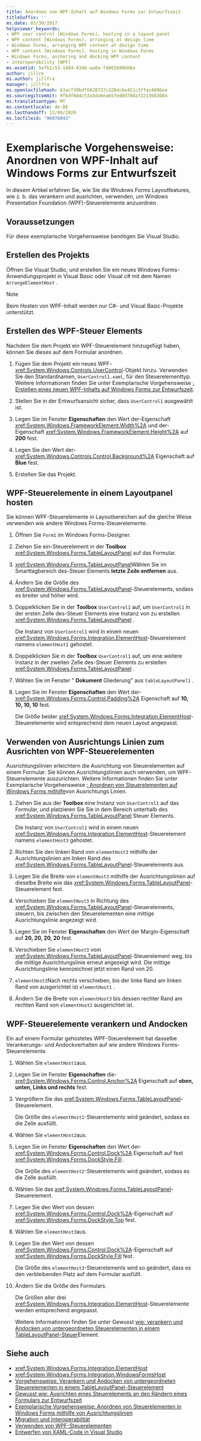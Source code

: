 ```yaml
---
title: Anordnen von WPF-Inhalt auf Windows Forms zur Entwurfszeit
titleSuffix: ''
ms.date: 03/30/2017
helpviewer_keywords:
- WPF user control [Windows Forms], hosting in a layout panel
- WPF content [Windows Forms], arranging at design time
- Windows Forms, arranging WPF content at design time
- WPF content [Windows Forms], hosting in Windows Forms
- Windows Forms, anchoring and docking WPF content
- interoperability [WPF]
ms.assetid: 5efb1c53-1484-43d6-aa8a-f4861b99bb8a
author: jillre
ms.author: jillfra
manager: jillfra
ms.openlocfilehash: b3acf39bdf6628737c328dc6e451c3ffac4896ee
ms.sourcegitcommit: 9f6df084c53a3da0ea657ed0d708a72213683084
ms.translationtype: MT
ms.contentlocale: de-DE
ms.lasthandoff: 12/09/2020
ms.locfileid: "96976043"
---
```

# <a name="walkthrough-arrange-wpf-content-on-windows-forms-at-design-time"></a>Exemplarische Vorgehensweise: Anordnen von WPF-Inhalt auf Windows Forms zur Entwurfszeit

In diesem Artikel erfahren Sie, wie Sie die Windows Forms Layoutfeatures, wie z. b. das verankern und ausrichten, verwenden, um Windows Presentation Foundation (WPF)-Steuerelemente anzuordnen.

## <a name="prerequisites"></a>Voraussetzungen

Für diese exemplarische Vorgehensweise benötigen Sie Visual Studio.

## <a name="create-the-project"></a>Erstellen des Projekts

Öffnen Sie Visual Studio, und erstellen Sie ein neues Windows Forms-Anwendungsprojekt in Visual Basic oder Visual c# mit dem Namen `ArrangeElementHost` .

> [!NOTE]
> Beim Hosten von WPF-Inhalt werden nur C#- und Visual Basic-Projekte unterstützt.

## <a name="create-the-wpf-control"></a>Erstellen des WPF-Steuer Elements

Nachdem Sie dem Projekt ein WPF-Steuerelement hinzugefügt haben, können Sie dieses auf dem Formular anordnen.

1. Fügen Sie dem Projekt ein neues WPF-<xref:System.Windows.Controls.UserControl>-Objekt hinzu. Verwenden Sie den Standardnamen, `UserControl1.xaml`, für den Steuerelementtyp. Weitere Informationen finden Sie unter Exemplarische Vorgehensweise [: Erstellen eines neuen WPF-Inhalts auf Windows Forms zur Entwurfszeit](walkthrough-creating-new-wpf-content-on-windows-forms-at-design-time.md).

2. Stellen Sie in der Entwurfsansicht sicher, dass `UserControl1` ausgewählt ist.

3. Legen Sie im Fenster **Eigenschaften** den Wert der-Eigenschaft <xref:System.Windows.FrameworkElement.Width%2A> und der-Eigenschaft <xref:System.Windows.FrameworkElement.Height%2A> auf **200** fest.

4. Legen Sie den Wert der- <xref:System.Windows.Controls.Control.Background%2A> Eigenschaft auf **Blue** fest.

5. Erstellen Sie das Projekt.

## <a name="host-wpf-controls-in-a-layout-panel"></a>WPF-Steuerelemente in einem Layoutpanel hosten

Sie können WPF-Steuerelemente in Layoutbereichen auf die gleiche Weise verwenden wie andere Windows Forms-Steuerelemente.

1. Öffnen Sie `Form1` im Windows Forms-Designer.

2. Ziehen Sie ein-Steuerelement in der **Toolbox** <xref:System.Windows.Forms.TableLayoutPanel> auf das Formular.

3. <xref:System.Windows.Forms.TableLayoutPanel>Wählen Sie im Smarttagbereich des-Steuer Elements **letzte Zeile entfernen** aus.

4. Ändern Sie die Größe des <xref:System.Windows.Forms.TableLayoutPanel>-Steuerelements, sodass es breiter und höher wird.

5. Doppelklicken Sie in der **Toolbox** `UserControl1` auf, um `UserControl1` in der ersten Zelle des-Steuer Elements eine Instanz von zu erstellen <xref:System.Windows.Forms.TableLayoutPanel> .

   Die Instanz von `UserControl1` wird in einem neuen <xref:System.Windows.Forms.Integration.ElementHost>-Steuerelement namens `elementHost1` gehostet.

6. Doppelklicken Sie in der **Toolbox** `UserControl1` auf, um eine weitere Instanz in der zweiten Zelle des-Steuer Elements zu erstellen <xref:System.Windows.Forms.TableLayoutPanel> .

7. Wählen Sie im Fenster " **Dokument** Gliederung" aus `tableLayoutPanel1` .

8. Legen Sie im Fenster **Eigenschaften** den Wert der- <xref:System.Windows.Forms.Control.Padding%2A> Eigenschaft auf **10, 10, 10, 10** fest.

   Die Größe beider <xref:System.Windows.Forms.Integration.ElementHost>-Steuerelemente wird entsprechend dem neuen Layout angepasst.

## <a name="use-snaplines-to-align-wpf-controls"></a>Verwenden von Ausrichtungs Linien zum Ausrichten von WPF-Steuerelementen

Ausrichtungslinien erleichtern die Ausrichtung von Steuerelementen auf einem Formular. Sie können Ausrichtungslinien auch verwenden, um WPF-Steuerelemente auszurichten. Weitere Informationen finden Sie unter Exemplarische Vorgehensweise [: Anordnen von Steuerelementen auf Windows Forms mithilfe](../controls/walkthrough-arranging-controls-on-windows-forms-using-snaplines.md)von Ausrichtungs Linien.

1. Ziehen Sie aus der **Toolbox** eine Instanz von `UserControl1` auf das Formular, und platzieren Sie Sie in dem Bereich unterhalb des <xref:System.Windows.Forms.TableLayoutPanel> Steuer Elements.

   Die Instanz von `UserControl1` wird in einem neuen <xref:System.Windows.Forms.Integration.ElementHost>-Steuerelement namens `elementHost3` gehostet.

2. Richten Sie den linken Rand von `elementHost3` mithilfe der Ausrichtungslinien am linken Rand des <xref:System.Windows.Forms.TableLayoutPanel>-Steuerelements aus.

3. Legen Sie die Breite von `elementHost3` mithilfe der Ausrichtungslinien auf dieselbe Breite wie das <xref:System.Windows.Forms.TableLayoutPanel>-Steuerelement fest.

4. Verschieben Sie `elementHost3` in Richtung des <xref:System.Windows.Forms.TableLayoutPanel>-Steuerelements,  steuern, bis zwischen den Steuerelementen eine mittige Ausrichtungslinie angezeigt wird.

5. Legen Sie im Fenster **Eigenschaften** den Wert der Margin-Eigenschaft auf **20, 20, 20, 20** fest.

6. Verschieben Sie `elementHost3` vom <xref:System.Windows.Forms.TableLayoutPanel>-Steuerelement weg, bis die mittige Ausrichtungslinie erneut angezeigt wird. Die mittige Ausrichtungslinie kennzeichnet jetzt einen Rand von 20.

7. `elementHost3`Nach rechts verschieben, bis der linke Rand am linken Rand von ausgerichtet ist `elementHost1` .

8. Ändern Sie die Breite von `elementHost3` bis dessen rechter Rand am rechten Rand von `elementHost2` ausgerichtet ist.

## <a name="anchor-and-dock-wpf-controls"></a>WPF-Steuerelemente verankern und Andocken

Ein auf einem Formular gehostetes WPF-Steuerelement hat dasselbe Verankerungs- und Andockverhalten auf wie andere Windows Forms-Steuerelemente.

1. Wählen Sie `elementHost1`aus.

2. Legen Sie im Fenster **Eigenschaften** die- <xref:System.Windows.Forms.Control.Anchor%2A> Eigenschaft auf **oben, unten, Links und rechts** fest.

3. Vergrößern Sie das <xref:System.Windows.Forms.TableLayoutPanel>-Steuerelement.

   Die Größe des `elementHost1`-Steuerelements wird geändert, sodass es die Zelle ausfüllt.

4. Wählen Sie `elementHost2`aus.

5. Legen Sie im Fenster **Eigenschaften** den Wert der- <xref:System.Windows.Forms.Control.Dock%2A> Eigenschaft auf fest <xref:System.Windows.Forms.DockStyle.Fill> .

   Die Größe des `elementHost2`-Steuerelements wird geändert, sodass es die Zelle ausfüllt.

6. Wählen Sie das <xref:System.Windows.Forms.TableLayoutPanel>-Steuerelement.

7. Legen Sie den Wert von dessen <xref:System.Windows.Forms.Control.Dock%2A>-Eigenschaft auf <xref:System.Windows.Forms.DockStyle.Top> fest.

8. Wählen Sie `elementHost3`aus.

9. Legen Sie den Wert von dessen <xref:System.Windows.Forms.Control.Dock%2A>-Eigenschaft auf <xref:System.Windows.Forms.DockStyle.Fill> fest.

   Die Größe des `elementHost3`-Steuerelements wird so geändert, dass es den verbleibenden Platz auf dem Formular ausfüllt.

10. Ändern Sie die Größe des Formulars.

    Die Größen aller drei <xref:System.Windows.Forms.Integration.ElementHost>-Steuerelemente werden entsprechend angepasst.

    Weitere Informationen finden Sie unter Gewusst [wie: verankern und Andocken von untergeordneten Steuerelementen in einem TableLayoutPanel-Steuer](../controls/how-to-anchor-and-dock-child-controls-in-a-tablelayoutpanel-control.md)Element.

## <a name="see-also"></a>Siehe auch

- <xref:System.Windows.Forms.Integration.ElementHost>
- <xref:System.Windows.Forms.Integration.WindowsFormsHost>
- [Vorgehensweise: Verankern und Andocken von untergeordneten Steuerelementen in einem TableLayoutPanel-Steuerelement](../controls/how-to-anchor-and-dock-child-controls-in-a-tablelayoutpanel-control.md)
- [Gewusst wie: Ausrichten eines Steuerelements an den Rändern eines Formulars zur Entwurfszeit](../controls/how-to-align-a-control-to-the-edges-of-forms-at-design-time.md)
- [Exemplarische Vorgehensweise: Anordnen von Steuerelementen in Windows Forms mithilfe von Ausrichtungslinien](../controls/walkthrough-arranging-controls-on-windows-forms-using-snaplines.md)
- [Migration und Interoperabilität](/dotnet/framework/wpf/advanced/migration-and-interoperability)
- [Verwenden von WPF-Steuerelementen](using-wpf-controls.md)
- [Entwerfen von XAML-Code in Visual Studio](/visualstudio/xaml-tools/designing-xaml-in-visual-studio)
